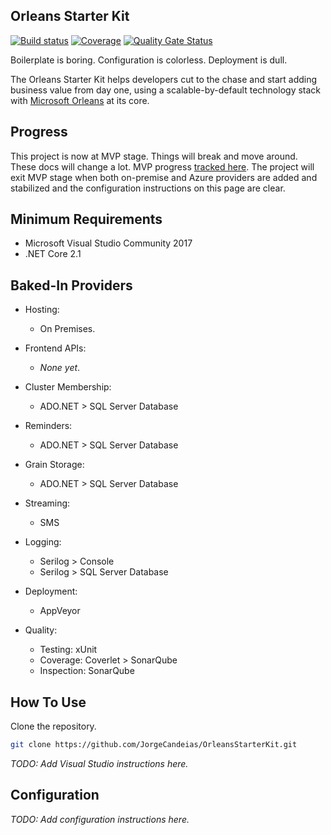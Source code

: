 ## Orleans Starter Kit

[![Build status](https://ci.appveyor.com/api/projects/status/tbnukulpu51v4obo?svg=true)](https://ci.appveyor.com/project/JorgeCandeias/orleansstarterkit)
[![Coverage](https://sonarcloud.io/api/project_badges/measure?project=JorgeCandeias_OrleansStarterKit&metric=coverage)](https://sonarcloud.io/dashboard?id=JorgeCandeias_OrleansStarterKit)
[![Quality Gate Status](https://sonarcloud.io/api/project_badges/measure?project=JorgeCandeias_OrleansStarterKit&metric=alert_status)](https://sonarcloud.io/dashboard?id=JorgeCandeias_OrleansStarterKit)

Boilerplate is boring.
Configuration is colorless.
Deployment is dull.

The Orleans Starter Kit helps developers cut to the chase and start adding business value from day one, using a scalable-by-default technology stack with [Microsoft Orleans](http://dotnet.github.io/orleans/) at its core.

## Progress

This project is now at MVP stage. Things will break and move around. These docs will change a lot. MVP progress [tracked here](https://github.com/JorgeCandeias/OrleansStarterKit/projects/1). The project will exit MVP stage when both on-premise and Azure providers are added and stabilized and the configuration instructions on this page are clear.

## Minimum Requirements

* Microsoft Visual Studio Community 2017
* .NET Core 2.1

## Baked-In Providers

* Hosting:
  * On Premises.

* Frontend APIs:
  * *None yet*.

* Cluster Membership:
  * ADO.NET > SQL Server Database

* Reminders:
  * ADO.NET > SQL Server Database

* Grain Storage:
  * ADO.NET > SQL Server Database

* Streaming:
  * SMS

* Logging:
  * Serilog > Console
  * Serilog > SQL Server Database

* Deployment:
  * AppVeyor

* Quality:
  * Testing: xUnit
  * Coverage: Coverlet > SonarQube
  * Inspection: SonarQube

## How To Use

Clone the repository.

``` bash
git clone https://github.com/JorgeCandeias/OrleansStarterKit.git
```

*TODO: Add Visual Studio instructions here.*

## Configuration

*TODO: Add configuration instructions here.*